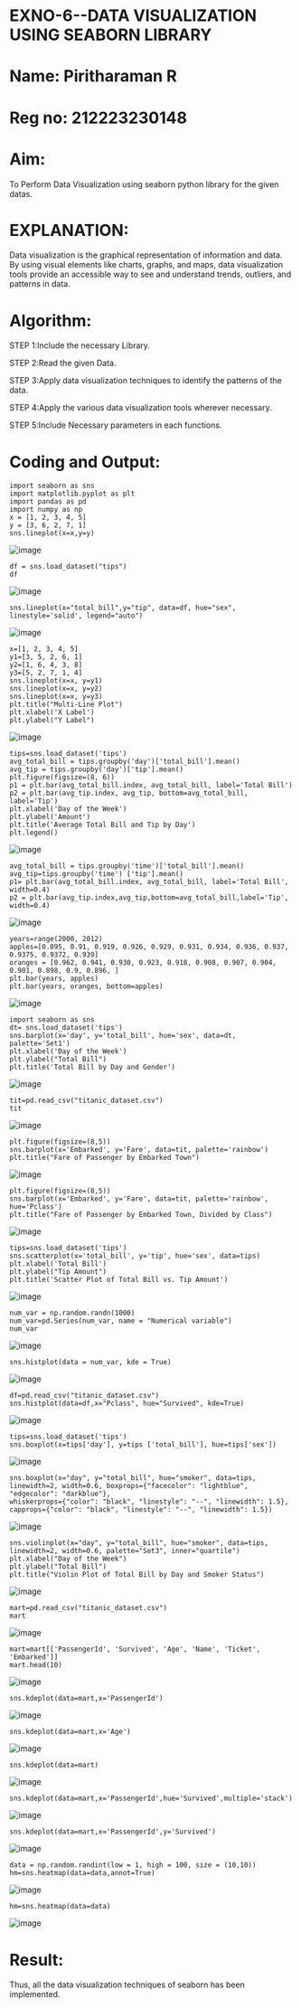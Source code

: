 # EXNO-6--DATA VISUALIZATION USING SEABORN LIBRARY
# Name: Piritharaman R
# Reg no: 212223230148

# Aim:
  To Perform Data Visualization using seaborn python library for the given datas.

# EXPLANATION:
Data visualization is the graphical representation of information and data. By using visual elements like charts, graphs, and maps, data visualization tools provide an accessible way to see and understand trends, outliers, and patterns in data.

# Algorithm:
STEP 1:Include the necessary Library.

STEP 2:Read the given Data.

STEP 3:Apply data visualization techniques to identify the patterns of the data.

STEP 4:Apply the various data visualization tools wherever necessary.

STEP 5:Include Necessary parameters in each functions.

# Coding and Output:
```
import seaborn as sns
import matplotlib.pyplot as plt
import pandas as pd
import numpy as np
x = [1, 2, 3, 4, 5]
y = [3, 6, 2, 7, 1]
sns.lineplot(x=x,y=y)
```
![image](https://github.com/user-attachments/assets/50a0355e-b2f4-414a-ba76-e20d937408f5)

```
df = sns.load_dataset("tips")
df
```
![image](https://github.com/user-attachments/assets/58ef9edf-890c-4333-8065-32f5a66741b5)

```
sns.lineplot(x="total_bill",y="tip", data=df, hue="sex", linestyle='solid', legend="auto")
```
![image](https://github.com/user-attachments/assets/18dea232-45bd-4c57-831c-3b5cf218c21d)

```
x=[1, 2, 3, 4, 5]
y1=[3, 5, 2, 6, 1]
y2=[1, 6, 4, 3, 8]
y3=[5, 2, 7, 1, 4]
sns.lineplot(x=x, y=y1)
sns.lineplot(x=x, y=y2)
sns.lineplot(x=x, y=y3)
plt.title("Multi-Line Plot")
plt.xlabel('X Label')
plt.ylabel("Y Label")
```
![image](https://github.com/user-attachments/assets/c487246e-d015-4d50-9e4a-a12761ef5293)

```
tips=sns.load_dataset('tips')
avg_total_bill = tips.groupby('day')['total_bill'].mean()
avg_tip = tips.groupby('day')['tip'].mean()
plt.figure(figsize=(8, 6))
p1 = plt.bar(avg_total_bill.index, avg_total_bill, label='Total Bill')
p2 = plt.bar(avg_tip.index, avg_tip, bottom=avg_total_bill, label='Tip')
plt.xlabel('Day of the Week')
plt.ylabel('Amount')
plt.title('Average Total Bill and Tip by Day')
plt.legend()
```
![image](https://github.com/user-attachments/assets/124c909d-c5a4-4a44-8553-7bb3e518afa0)

```
avg_total_bill = tips.groupby('time')['total_bill'].mean() 
avg_tip=tips.groupby('time') ['tip'].mean()
p1= plt.bar(avg_total_bill.index, avg_total_bill, label='Total Bill', width=0.4)
p2 = plt.bar(avg_tip.index,avg_tip,bottom=avg_total_bill,label='Tip', width=0.4)
```
![image](https://github.com/user-attachments/assets/299adb05-afa5-4d43-9712-0c3a7d4cb082)

```
years=range(2000, 2012)
apples=[0.895, 0.91, 0.919, 0.926, 0.929, 0.931, 0.934, 0.936, 0.937, 0.9375, 0.9372, 0.939] 
oranges = [0.962, 0.941, 0.930, 0.923, 0.918, 0.908, 0.907, 0.904, 0.901, 0.898, 0.9, 0.896, ]
plt.bar(years, apples)
plt.bar(years, oranges, bottom=apples)
```
![image](https://github.com/user-attachments/assets/f32b9a17-8c3b-4599-b494-21a391a3eb4e)

```
import seaborn as sns
dt= sns.load_dataset('tips')
sns.barplot(x='day', y='total_bill', hue='sex', data=dt, palette='Set1')
plt.xlabel('Day of the Week')
plt.ylabel("Total Bill")
plt.title('Total Bill by Day and Gender')
```
![image](https://github.com/user-attachments/assets/dbfff237-5dbb-456e-bf55-0f6771e6aa41)

```
tit=pd.read_csv("titanic_dataset.csv")
tit
```
![image](https://github.com/user-attachments/assets/fbd6799c-3fac-4dc4-8f78-a0caf5651555)

```
plt.figure(figsize=(8,5))
sns.barplot(x='Embarked', y='Fare', data=tit, palette='rainbow') 
plt.title("Fare of Passenger by Embarked Town")
```
![image](https://github.com/user-attachments/assets/560f4511-1573-4979-a379-00cf3129b571)

```
plt.figure(figsize=(8,5))
sns.barplot(x='Embarked', y='Fare', data=tit, palette='rainbow', hue='Pclass') 
plt.title("Fare of Passenger by Embarked Town, Divided by Class")
```
![image](https://github.com/user-attachments/assets/1ab3e429-bfa2-4cbf-98d3-4152c2832911)

```
tips=sns.load_dataset('tips')
sns.scatterplot(x='total_bill', y='tip', hue='sex', data=tips)
plt.xlabel('Total Bill')
plt.ylabel("Tip Amount")
plt.title('Scatter Plot of Total Bill vs. Tip Amount')
```
![image](https://github.com/user-attachments/assets/e5c6c93a-245c-4425-b0f1-346d455cd5d2)

```
num_var = np.random.randn(1000)
num_var=pd.Series(num_var, name = "Numerical variable")
num_var
```
![image](https://github.com/user-attachments/assets/358839e1-1370-49d7-8847-30785bfd111d)

```
sns.histplot(data = num_var, kde = True)
```
![image](https://github.com/user-attachments/assets/3e5c6fa5-89ea-41ab-864d-c9dac494ec56)

```
df=pd.read_csv("titanic_dataset.csv")
sns.histplot(data=df,x="Pclass", hue="Survived", kde=True)
```
![image](https://github.com/user-attachments/assets/d581aba2-5972-4edf-aa5f-642fe5df6849)

```
tips=sns.load_dataset('tips')
sns.boxplot(x=tips['day'], y=tips ['total_bill'], hue=tips['sex'])
```
![image](https://github.com/user-attachments/assets/b559ebbd-6b41-4304-9041-82456e8a494a)

```
sns.boxplot(x="day", y="total_bill", hue="smoker", data=tips, linewidth=2, width=0.6, boxprops={"facecolor": "lightblue", "edgecolor": "darkblue"},
whiskerprops={"color": "black", "linestyle": "--", "linewidth": 1.5}, capprops={"color": "black", "linestyle": "--", "linewidth": 1.5})
```
![image](https://github.com/user-attachments/assets/efae35e7-8646-4187-9018-ab6caac9ed49)

```
sns.violinplot(x="day", y="total_bill", hue="smoker", data=tips, linewidth=2, width=0.6, palette="Set3", inner="quartile")
plt.xlabel("Day of the Week")
plt.ylabel("Total Bill")
plt.title("Violin Plot of Total Bill by Day and Smoker Status")
```
![image](https://github.com/user-attachments/assets/e719597d-3876-445c-8e3e-e9c982b56ca6)

```
mart=pd.read_csv("titanic_dataset.csv")
mart
```
![image](https://github.com/user-attachments/assets/3ce33bcb-2021-43a2-8c0f-3f4f5e3ab3f2)

```
mart=mart[['PassengerId', 'Survived', 'Age', 'Name', 'Ticket', 'Embarked']] 
mart.head(10)
```
![image](https://github.com/user-attachments/assets/b6104347-1f11-4fd8-8342-8f19be9eab9c)

```
sns.kdeplot(data=mart,x='PassengerId')
```
![image](https://github.com/user-attachments/assets/d2769999-81bd-49b7-a4fb-fe9a82d8c1a9)

```
sns.kdeplot(data=mart,x='Age')
```
![image](https://github.com/user-attachments/assets/0a09b73b-282b-4b4f-b142-996ecd94e185)

```
sns.kdeplot(data=mart)
```
![image](https://github.com/user-attachments/assets/efa7234d-150a-4221-ab68-4fb7dee9ac34)

```
sns.kdeplot(data=mart,x='PassengerId',hue='Survived',multiple='stack')
```
![image](https://github.com/user-attachments/assets/b1943ac6-6d7c-40e8-a119-d0bba2c2b8a6)

```
sns.kdeplot(data=mart,x='PassengerId',y='Survived')
```
![image](https://github.com/user-attachments/assets/48fc564d-dddb-487e-b52a-a9d0e98bcf21)

```
data = np.random.randint(low = 1, high = 100, size = (10,10))
hm=sns.heatmap(data=data,annot=True)
```
![image](https://github.com/user-attachments/assets/e6693fc2-8d58-42da-87be-e7acb4bc95e8)

```
hm=sns.heatmap(data=data)
```
![image](https://github.com/user-attachments/assets/3788b5b5-0d96-471b-9d6a-287321865d47)

# Result:
Thus, all the data visualization techniques of seaborn has been implemented.
